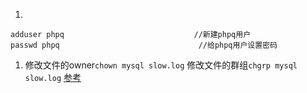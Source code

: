 1. 
```
adduser phpq                             //新建phpq用户
passwd phpq                               //给phpq用户设置密码
```
1. 修改文件的owner`chown mysql slow.log`  修改文件的群组`chgrp mysql slow.log` [参考](https://blog.csdn.net/hudashi/article/details/7797393)                
